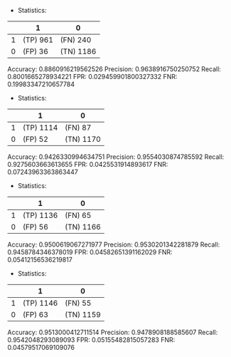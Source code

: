 * Statistics: 

|          |    1     |    0     |
|----------|----------|----------|
|    1     | (TP) 961 | (FN) 240 |
|    0     | (FP) 36  |(TN) 1186 |
Accuracy: 0.8860916219562526
Precision: 0.9638916750250752
Recall: 0.8001665278934221
FPR: 0.029459901800327332
FNR: 0.19983347210657784
* Statistics: 

|          |    1     |    0     |
|----------|----------|----------|
|    1     |(TP) 1114 | (FN) 87  |
|    0     | (FP) 52  |(TN) 1170 |
Accuracy: 0.9426330994634751
Precision: 0.9554030874785592
Recall: 0.9275603663613655
FPR: 0.0425531914893617
FNR: 0.07243963363863447
* Statistics: 

|          |    1     |    0     |
|----------|----------|----------|
|    1     |(TP) 1136 | (FN) 65  |
|    0     | (FP) 56  |(TN) 1166 |
Accuracy: 0.9500619067271977
Precision: 0.9530201342281879
Recall: 0.9458784346378019
FPR: 0.04582651391162029
FNR: 0.05412156536219817
* Statistics: 

|          |    1     |    0     |
|----------|----------|----------|
|    1     |(TP) 1146 | (FN) 55  |
|    0     | (FP) 63  |(TN) 1159 |
Accuracy: 0.9513000412711514
Precision: 0.9478908188585607
Recall: 0.9542048293089093
FPR: 0.05155482815057283
FNR: 0.04579517069109076
